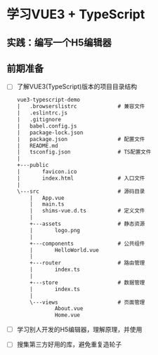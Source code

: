 # 学习VUE3 + TypeScript

## 实践：编写一个H5编辑器

## 前期准备

- [ ] 了解VUE3(TypeScript)版本的项目目录结构

  ```reStructuredText
  vue3-typescript-demo
  |   .browserslistrc             # 兼容文件
  |   .eslintrc.js
  |   .gitignore
  |   babel.config.js
  |   package-lock.json
  |   package.json                # 配置文件
  |   README.md
  |   tsconfig.json               # TS配置文件
  |               
  +---public
  |       favicon.ico
  |       index.html              # 入口文件
  |       
  \---src                         # 源码目录
      |   App.vue
      |   main.ts
      |   shims-vue.d.ts          # 定义文件
      |   
      +---assets                  # 静态资源
      |       logo.png
      |       
      +---components              # 公共组件
      |       HelloWorld.vue
      |       
      +---router                  # 路由管理
      |       index.ts
      |       
      +---store                   # 数据管理
      |       index.ts
      |       
      \---views                   # 页面管理
              About.vue
              Home.vue
  ```

  

- [ ] 学习别人开发的H5编辑器，理解原理，并使用

- [ ] 搜集第三方好用的库，避免重复造轮子

